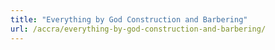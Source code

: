 ```yaml
---
title: "Everything by God Construction and Barbering"
url: /accra/everything-by-god-construction-and-barbering/
---
```

